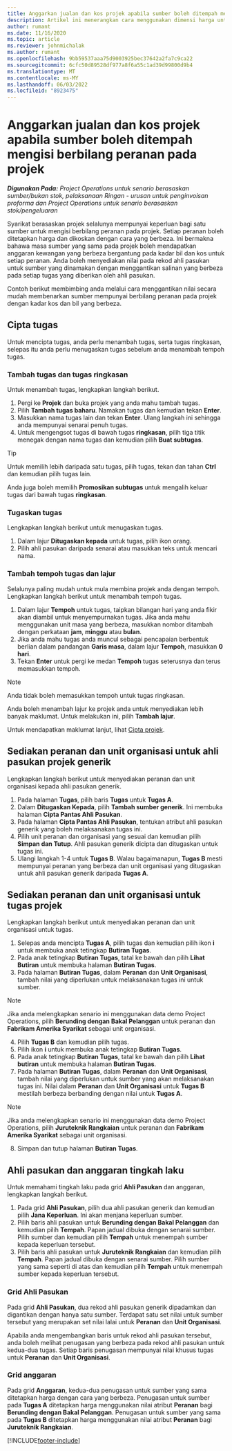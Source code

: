 ```yaml
---
title: Anggarkan jualan dan kos projek apabila sumber boleh ditempah mengisi berbilang peranan pada projek
description: Artikel ini menerangkan cara menggunakan dimensi harga untuk menyokong anggaran harga dan kos untuk sumber yang mengisi pelbagai peranan pada projek.
author: rumant
ms.date: 11/16/2020
ms.topic: article
ms.reviewer: johnmichalak
ms.author: rumant
ms.openlocfilehash: 9bb59537aaa75d9003925bec37642a2fa7c9ca22
ms.sourcegitcommit: 6cfc50d89528df977a8f6a55c1ad39d99800d9b4
ms.translationtype: MT
ms.contentlocale: ms-MY
ms.lasthandoff: 06/03/2022
ms.locfileid: "8923475"
---
```

# <a name="estimate-project-sales-and-costs-when-a-bookable-resource-fills-multiple-roles-on-a-project"></a>Anggarkan jualan dan kos projek apabila sumber boleh ditempah mengisi berbilang peranan pada projek 

_**Digunakan Pada:** Project Operations untuk senario berasaskan sumber/bukan stok, pelaksanaan Ringan - urusan untuk penginvoisan proforma dan Project Operations untuk senario berasaskan stok/pengeluaran_ 

Syarikat berasaskan projek selalunya mempunyai keperluan bagi satu sumber untuk mengisi berbilang peranan pada projek. Setiap peranan boleh ditetapkan harga dan dikoskan dengan cara yang berbeza. Ini bermakna bahawa masa sumber yang sama pada projek boleh mendapatkan anggaran kewangan yang berbeza bergantung pada kadar bil dan kos untuk setiap peranan. Anda boleh menyediakan nilai pada rekod ahli pasukan untuk sumber yang dinamakan dengan menggantikan salinan yang berbeza pada setiap tugas yang diberikan oleh ahli pasukan.

Contoh berikut membimbing anda melalui cara menggantikan nilai secara mudah membenarkan sumber mempunyai berbilang peranan pada projek dengan kadar kos dan bil yang berbeza.

## <a name="create-tasks"></a>Cipta tugas
Untuk mencipta tugas, anda perlu menambah tugas, serta tugas ringkasan, selepas itu anda perlu menugaskan tugas sebelum anda menambah tempoh tugas. 

### <a name="add-tasks-and-summary-tasks"></a>Tambah tugas dan tugas ringkasan
Untuk menambah tugas, lengkapkan langkah berikut.

1. Pergi ke **Projek** dan buka projek yang anda mahu tambah tugas.
2. Pilih **Tambah tugas baharu**. Namakan tugas dan kemudian tekan **Enter**.
3. Masukkan nama tugas lain dan tekan **Enter**. Ulang langkah ini sehingga anda mempunyai senarai penuh tugas.
3. Untuk mengengsot tugas di bawah tugas **ringkasan**, pilih tiga titik menegak dengan nama tugas dan kemudian pilih **Buat subtugas**. 

  > [!TIP]
  > Untuk memilih lebih daripada satu tugas, pilih tugas, tekan dan tahan **Ctrl** dan kemudian pilih tugas lain.
  >
  > Anda juga boleh memilih **Promosikan subtugas** untuk mengalih keluar tugas dari bawah tugas **ringkasan**.

### <a name="assign-tasks"></a>Tugaskan tugas

Lengkapkan langkah berikut untuk menugaskan tugas.

1. Dalam lajur **Ditugaskan kepada** untuk tugas, pilih ikon orang.
2. Pilih ahli pasukan daripada senarai atau masukkan teks untuk mencari nama.

### <a name="add-task-duration-and-columns"></a>Tambah tempoh tugas dan lajur

Selalunya paling mudah untuk mula membina projek anda dengan tempoh. Lengkapkan langkah berikut untuk menambah tempoh tugas.

1. Dalam lajur **Tempoh** untuk tugas, taipkan bilangan hari yang anda fikir akan diambil untuk menyempurnakan tugas. Jika anda mahu menggunakan unit masa yang berbeza, masukkan nombor ditambah dengan perkataan **jam**, **minggu** atau **bulan**.
2. Jika anda mahu tugas anda muncul sebagai pencapaian berbentuk berlian dalam pandangan **Garis masa**, dalam lajur **Tempoh**, masukkan **0 hari**.
3. Tekan **Enter** untuk pergi ke medan **Tempoh** tugas seterusnya dan terus memasukkan tempoh.

  > [!NOTE]
  > Anda tidak boleh memasukkan tempoh untuk tugas ringkasan.

Anda boleh menambah lajur ke projek anda untuk menyediakan lebih banyak maklumat. Untuk melakukan ini, pilih **Tambah lajur**. 

Untuk mendapatkan maklumat lanjut, lihat [Cipta projek](https://support.microsoft.com/en-us/office/create-a-project-a5b5e823-fb2e-45fd-be00-7d84422d9749).

## <a name="set-up-the-role-and-organization-unit-for-a-generic-project-team-member"></a>Sediakan peranan dan unit organisasi untuk ahli pasukan projek generik
Lengkapkan langkah berikut untuk menyediakan peranan dan unit organisasi kepada ahli pasukan generik.

1. Pada halaman **Tugas**, pilih baris **Tugas** untuk **Tugas A**. 
2. Dalam **Ditugaskan Kepada**, pilih **Tambah sumber generik**. Ini membuka halaman **Cipta Pantas Ahli Pasukan**.
3. Pada halaman **Cipta Pantas Ahli Pasukan**, tentukan atribut ahli pasukan generik yang boleh melaksanakan tugas ini.
4. Pilih unit peranan dan organisasi yang sesuai dan kemudian pilih **Simpan dan Tutup**. Ahli pasukan generik dicipta dan ditugaskan untuk tugas ini. 
5. Ulangi langkah 1-4 untuk **Tugas B**. Walau bagaimanapun, **Tugas B** mesti mempunyai peranan yang berbeza dan unit organisasi yang ditugaskan untuk ahli pasukan generik daripada **Tugas A**. 

## <a name="set-up-the-role-and-organization-unit-for-a-project-task"></a>Sediakan peranan dan unit organisasi untuk tugas projek
Lengkapkan langkah berikut untuk menyediakan peranan dan unit organisasi untuk tugas.

1. Selepas anda mencipta **Tugas A**, pilih tugas dan kemudian pilih ikon **i** untuk membuka anak tetingkap **Butiran Tugas**. 
2. Pada anak tetingkap **Butiran Tugas**, tatal ke bawah dan pilih **Lihat Butiran** untuk membuka halaman **Butiran Tugas**.
3. Pada halaman **Butiran Tugas**, dalam **Peranan** dan **Unit Organisasi**, tambah nilai yang diperlukan untuk melaksanakan tugas ini untuk sumber. 

  > [!NOTE]
  > Jika anda melengkapkan senario ini menggunakan data demo Project Operations, pilih **Berunding dengan Bakal Pelanggan** untuk peranan dan **Fabrikam Amerika Syarikat** sebagai unit organisasi.

4. Pilih **Tugas B** dan kemudian pilih tugas.
5. Pilih ikon **i** untuk membuka anak tetingkap **Butiran Tugas**. 
6. Pada anak tetingkap **Butiran Tugas**, tatal ke bawah dan pilih **Lihat butiran** untuk membuka halaman **Butiran Tugas**.
7. Pada halaman **Butiran Tugas**, dalam **Peranan** dan **Unit Organisasi**, tambah nilai yang diperlukan untuk sumber yang akan melaksanakan tugas ini. Nilai dalam **Peranan** dan **Unit Organisasi** untuk **Tugas B** mestilah berbeza berbanding dengan nilai untuk **Tugas A**. 

  > [!NOTE]
  > Jika anda melengkapkan senario ini menggunakan data demo Project Operations, pilih **Juruteknik Rangkaian** untuk peranan dan **Fabrikam Amerika Syarikat** sebagai unit organisasi.

8. Simpan dan tutup halaman **Butiran Tugas**. 

## <a name="team-member-and-estimates-behavior"></a>Ahli pasukan dan anggaran tingkah laku 
Untuk memahami tingkah laku pada grid **Ahli Pasukan** dan anggaran, lengkapkan langkah berikut.

1. Pada grid **Ahli Pasukan**, pilih dua ahli pasukan generik dan kemudian pilih **Jana Keperluan**. Ini akan menjana keperluan sumber. 
2. Pilih baris ahli pasukan untuk **Berunding dengan Bakal Pelanggan** dan kemudian pilih **Tempah**. Papan jadual dibuka dengan senarai sumber. Pilih sumber dan kemudian pilih **Tempah** untuk menempah sumber kepada keperluan tersebut.
3. Pilih baris ahli pasukan untuk **Juruteknik Rangkaian** dan kemudian pilih **Tempah**. Papan jadual dibuka dengan senarai sumber. Pilih sumber yang sama seperti di atas dan kemudian pilih **Tempah** untuk menempah sumber kepada keperluan tersebut.

### <a name="team-member-grid"></a>Grid Ahli Pasukan 

Pada grid **Ahli Pasukan**, dua rekod ahli pasukan generik dipadamkan dan digantikan dengan hanya satu sumber. Terdapat satu set nilai untuk sumber tersebut yang merupakan set nilai lalai untuk **Peranan** dan **Unit Organisasi**.

Apabila anda mengembangkan baris untuk rekod ahli pasukan tersebut, anda boleh melihat penugasan yang berbeza pada rekod ahli pasukan untuk kedua-dua tugas. Setiap baris penugasan mempunyai nilai khusus tugas untuk **Peranan** dan **Unit Organisasi**. 

### <a name="estimates-grid"></a>Grid anggaran 

Pada grid **Anggaran**, kedua-dua penugasan untuk sumber yang sama ditetapkan harga dengan cara yang berbeza. Penugasan untuk sumber pada **Tugas A** ditetapkan harga menggunakan nilai atribut **Peranan** bagi **Berunding dengan Bakal Pelanggan**. Penugasan untuk sumber yang sama pada **Tugas B** ditetapkan harga menggunakan nilai atribut **Peranan** bagi **Juruteknik Rangkaian**.


[!INCLUDE[footer-include](../includes/footer-banner.md)]